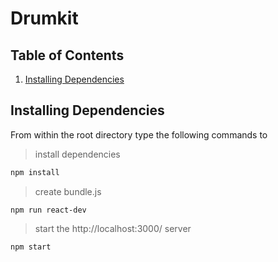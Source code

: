 # Drumkit

## Table of Contents

1. [Installing Dependencies](#installing-dependencies)

## Installing Dependencies

From within the root directory type the following commands to 
> install dependencies
```sh
npm install
```
> create bundle.js
```
npm run react-dev
```
> start the http://localhost:3000/ server
```
npm start
```
